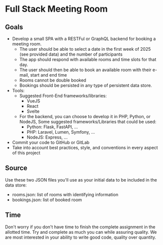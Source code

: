 # Full Stack Meeting Room

## Goals
+ Develop a small SPA with a RESTFul or GraphQL backend for booking a meeting room.
  + The user should be able to select a date in the first week of 2025 (see provided data) and the number of participants
  + The app should respond with available rooms and time slots for that day.
  + The user should then be able to book an available room with their e-mail, start and end time
  + Rooms cannot be double booked
  + Bookings should be persisted in any type of persistent data store.
+ Tools:
  + Suggested Front-End frameworks/libraries:
    + VueJS
    + React
    + Svelte
  + For the backend, you can choose to develop it in PHP, Python, or NodeJS, Some suggested frameworks/Libraries that could be used:
    + Python: Flask, FastAPI, ...
    + PHP: Laravel, Lumen, Symfony, ...
    + NodeJS: Express, ...
+ Commit your code to GitHub or GitLab
+ Take into account best practices, style, and conventions in every aspect of this project

## Source
Use these two JSON files you'll use as your initial data to be included in the data store:
+ rooms.json: list of rooms with identifying information
+ bookings.json: list of booked room
  
## Time
Don't worry if you don't have time to finish the complete assignment in the allotted time. Try and complete as much you can while assuring quality. We are most interested in your ability to write good code, quality over quantity. 
